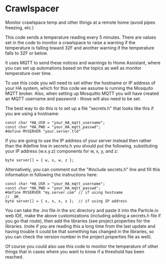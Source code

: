 # Crawlspacer
Monitor crawlspace temp and other things at a remote home (avoid pipes freezing, etc.)

This code sends a temperature reading every 5 minutes.  There are values set in the code
to monitor a crawlspace to raise a warning if the temperature is falling toward 32F
and another warning if the temperature falls to 32F or below. 

It uses MQTT to send these notices and warnings to Home Assistant, where you can set
up automations based on the topics as well as monitor temperature over time.

To use this code you will need to set either the hostname or IP address of your HA system,
which for this code we assume is running the Mosquito MQTT broker.
Also, when setting up Mosquitto MQTT you will have created an MQTT username and password -
those will also need to be set.

The best way to do this is to set up a file "secrets.h" that looks like this if you are
using a hostname:

```
const char *HA_USR = "your_HA_mqtt_username";
const char *HA_PWD = "your_HA_mqtt_passwd";
#define MYSERVER "your.server.tld" 
```

If you are going to use the IP address of your server instead then rather than the #define
line in secrets.h you should put the following, substituting your IP address 
(w.x.y.z) components for w, x, y, and z:

`byte server[] = { w, x, w, z };`

Alternatively, you can comment out the "#include secrets.h" line and fill this information in
following the instructions here:

```
const char *HA_USR = "your_HA_mqtt_username";
const char *HA_PWD = "your_HA_mqtt_passwd";
#define MYSERVER "my.server.com" // if using hostname
// _OR_
byte server[] = { x, x, x, x };  // if using IP address
```

You can take the .ino file in the src directory and paste it into the Particle.io web IDE,
make the above customizations (including adding a secrets.h file if you go that route),
then add the libraries (see project.properties for
the libraries. (note if you are reading this a long time from the last update and
having trouble it could be that something has changed in the libraries, so you
can check the version number in the project.properties file as well).

Of course you could also use this code to monitor the temperature of other things that
in cases where you want to know if a threshold has been reached.


